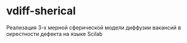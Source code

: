 vdiff-sherical
==============

Реализация 3-х мерной сферической модели диффузии вакансий в окрестности дефекта на языке Scilab
